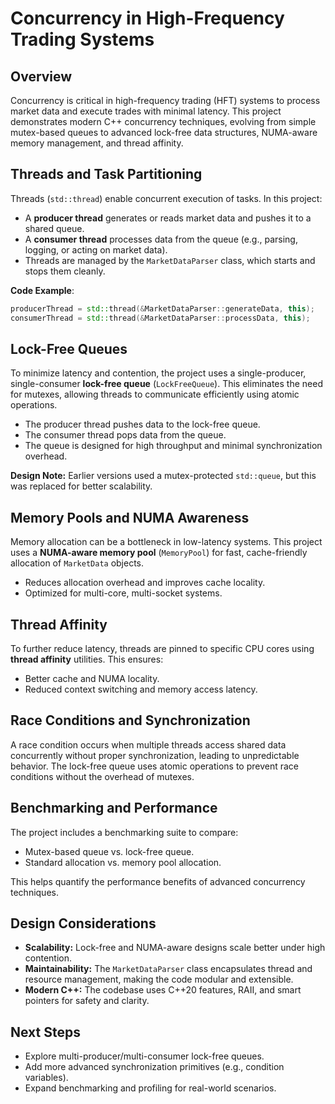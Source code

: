# Concurrency in High-Frequency Trading Systems

## Overview
Concurrency is critical in high-frequency trading (HFT) systems to process market data and execute trades with minimal latency. This project demonstrates modern C++ concurrency techniques, evolving from simple mutex-based queues to advanced lock-free data structures, NUMA-aware memory management, and thread affinity.

## Threads and Task Partitioning
Threads (`std::thread`) enable concurrent execution of tasks. In this project:
- A **producer thread** generates or reads market data and pushes it to a shared queue.
- A **consumer thread** processes data from the queue (e.g., parsing, logging, or acting on market data).
- Threads are managed by the `MarketDataParser` class, which starts and stops them cleanly.

**Code Example**:
```cpp
producerThread = std::thread(&MarketDataParser::generateData, this);
consumerThread = std::thread(&MarketDataParser::processData, this);
```

## Lock-Free Queues
To minimize latency and contention, the project uses a single-producer, single-consumer **lock-free queue** (`LockFreeQueue`). This eliminates the need for mutexes, allowing threads to communicate efficiently using atomic operations.

- The producer thread pushes data to the lock-free queue.
- The consumer thread pops data from the queue.
- The queue is designed for high throughput and minimal synchronization overhead.

**Design Note:** Earlier versions used a mutex-protected `std::queue`, but this was replaced for better scalability.

## Memory Pools and NUMA Awareness
Memory allocation can be a bottleneck in low-latency systems. This project uses a **NUMA-aware memory pool** (`MemoryPool`) for fast, cache-friendly allocation of `MarketData` objects.

- Reduces allocation overhead and improves cache locality.
- Optimized for multi-core, multi-socket systems.

## Thread Affinity
To further reduce latency, threads are pinned to specific CPU cores using **thread affinity** utilities. This ensures:
- Better cache and NUMA locality.
- Reduced context switching and memory access latency.

## Race Conditions and Synchronization
A race condition occurs when multiple threads access shared data concurrently without proper synchronization, leading to unpredictable behavior. The lock-free queue uses atomic operations to prevent race conditions without the overhead of mutexes.

## Benchmarking and Performance
The project includes a benchmarking suite to compare:
- Mutex-based queue vs. lock-free queue.
- Standard allocation vs. memory pool allocation.

This helps quantify the performance benefits of advanced concurrency techniques.

## Design Considerations
- **Scalability:** Lock-free and NUMA-aware designs scale better under high contention.
- **Maintainability:** The `MarketDataParser` class encapsulates thread and resource management, making the code modular and extensible.
- **Modern C++:** The codebase uses C++20 features, RAII, and smart pointers for safety and clarity.

## Next Steps
- Explore multi-producer/multi-consumer lock-free queues.
- Add more advanced synchronization primitives (e.g., condition variables).
- Expand benchmarking and profiling for real-world scenarios.